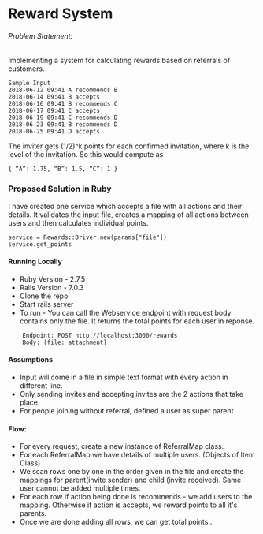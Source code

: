 # Reward System
###### Problem Statement:
Implementing a system for calculating rewards based on referrals of customers.
```
Sample Input
2018-06-12 09:41 A recommends B
2018-06-14 09:41 B accepts
2018-06-16 09:41 B recommends C
2018-06-17 09:41 C accepts
2018-06-19 09:41 C recommends D
2018-06-23 09:41 B recommends D
2018-06-25 09:41 D accepts
```
The inviter gets (1/2)^k points for each confirmed invitation, where k is the level of the invitation. So this would compute as

```
{ “A”: 1.75, “B”: 1.5, “C”: 1 }
```
### Proposed Solution in Ruby

I have created one service which accepts a file with all actions and their details. It validates the input file, creates a mapping of all actions between users and then calculates individual points.
```
service = Rewards::Driver.new(params["file"])
service.get_points
```

#### Running Locally
- Ruby Version - 2.7.5
- Rails Version - 7.0.3
- Clone the repo
- Start rails server
- To run - You can call the Webservice endpoint with request body contains only the file. It returns the total points for each user in reponse.
```
    Endpoint: POST http://localhost:3000/rewards
    Body: {file: attachment}
```

#### Assumptions
- Input will come in a file in simple text format with every action in different line.
- Only sending invites and accepting invites are the 2 actions that take place.
- For people joining without referral, defined a user as super parent

#### Flow:
- For every request, create a new instance of ReferralMap class.
- For each ReferralMap we have details of multiple users. (Objects of Item Class) 
- We scan rows one by one in the order given in the file and create the mappings for parent(invite sender) and child (invite received). Same user cannot be added multiple times.
- For each row If action being done is recommends - we add users to the mapping. Otherwise if action is accepts, we reward points to all it's parents.
- Once we are done adding all rows, we can get total points..
